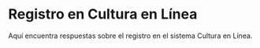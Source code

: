 # Registro en Cultura en Línea

Aquí encuentra respuestas sobre el registro en el sistema Cultura en Línea.